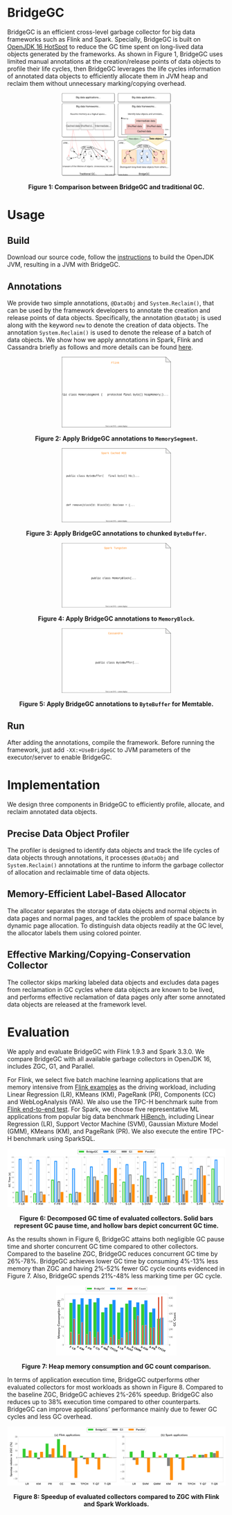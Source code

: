 # BridgeGC
BridgeGC is an efficient cross-level garbage collector for big data frameworks such as Flink and Spark. Specially, BridgeGC is built on [OpenJDK 16 HotSpot](https://github.com/openjdk/jdk16) to reduce the GC time spent on long-lived data objects generated by the frameworks. As shown in Figure 1, BridgeGC uses limited manual annotations at the creation/release points of data objects to profile their life cycles, then BridgeGC leverages the life cycles information of annotated data objects to efficiently allocate them in JVM heap and reclaim them without unnecessary marking/copying overhead.
<div align=center>
<img decoding="async" src="Figures/bridgegc-intro.svg" width="50%">

**Figure 1: Comparison between BridgeGC and traditional GC.**
</div>

# Usage

## Build

Download our source code, follow the [instructions](https://openjdk.org/groups/build/doc/building.html) to build the OpenJDK JVM, resulting in a JVM with BridgeGC. 

## Annotations
We provide two simple annotations, `@DataObj` and `System.Reclaim()`, that can be used by the framework developers to annotate the creation and release points of data objects. Specifically, the annotation `@DataObj` is used along with the keyword `new` to denote the creation of data objects. The annotation `System.Reclaim()` is used to denote the release of a batch of data objects. We show how we apply annotations in Spark, Flink and Cassandra briefly as follows and more details can be found [here](Apply/README.md).

<div align=center>
<img decoding="async" src="Figures/flink.svg" width="50%">

**Figure 2: Apply BridgeGC annotations to `MemorySegment`.**
</div>

<div align=center>
<img decoding="async" src="Figures/spark-rdd.svg" width="50%">

**Figure 3: Apply BridgeGC annotations to chunked `ByteBuffer`.**
</div>

<div align=center>
<img decoding="async" src="Figures/spark-tungsten.svg" width="50%">

**Figure 4: Apply BridgeGC annotations to `MemoryBlock`.**
</div>

<div align=center>
<img decoding="async" src="Figures/cassandra.svg" width="50%">

**Figure 5: Apply BridgeGC annotations to `ByteBuffer` for Memtable.**
</div>

## Run
After adding the annotations, compile the framework. Before running the framework, just add `-XX:+UseBridgeGC` to JVM parameters of the executor/server to enable BridgeGC.

# Implementation
We design three components in BridgeGC to efficiently profile, allocate, and reclaim annotated data objects.

## Precise Data Object Profiler
The profiler is designed to identify data objects and track the life cycles of data objects through annotations, it processes `@DataObj` and `System.Reclaim()` annotations at the runtime to inform the garbage collector of allocation and reclaimable time of data objects.

## Memory-Efficient Label-Based Allocator
The allocator separates the storage of data objects and normal objects in data pages and normal pages, and tackles the problem of space balance by dynamic page allocation. To distinguish data objects readily at the GC level, the allocator labels them using colored pointer.

## Effective Marking/Copying-Conservation Collector 
The collector skips marking labeled data objects and excludes data pages from reclamation in GC cycles where data objects are known to be lived, and performs effective reclamation of data pages only after some annotated data objects are released at the framework level.

# Evaluation
We apply and evaluate BridgeGC with Flink 1.9.3 and Spark 3.3.0. We compare BridgeGC with all available garbage collectors in OpenJDK 16, includes ZGC, G1, and Parallel. 
<!-- We also compare BridgeGC with a state-of-the-art research work [ROLP](https://rodrigo-bruno.github.io/papers/rbruno-eurosys19.pdf).-->

For Flink, we select five batch machine learning applications that are memory intensive from [Flink examples](https://github.com/apache/flink/tree/master/flink-exa) as the driving workload, including Linear Regression (LR), KMeans (KM), PageRank (PR), Components (CC) and WebLogAnalysis (WA). We also use the TPC-H benchmark suite from [Flink end-to-end test](https://github.com/apache/flink/tree/master/flink-end-to-end-tests/flink-tpch-test). For Spark, we choose five representative ML applications from popular big data benchmark [HiBench](https://github.com/Intel-bigdata/HiBench), including Linear Regression (LR), Support Vector Machine (SVM), Gaussian Mixture Model (GMM), KMeans (KM), and PageRank (PR). We also execute the entire TPC-H benchmark using SparkSQL.

<div align=center>
<img decoding="async" src="Figures/asplos_gc_whole.svg" width="100%">

**Figure 6: Decomposed GC time of evaluated collectors. Solid bars represent GC pause time, and hollow bars depict concurrent GC time.**
</div>

As the results shown in Figure 6, BridgeGC attains both negligible GC pause time and shorter concurrent GC time compared to other collectors. Compared to the baseline ZGC, BridgeGC reduces concurrent GC time by 26\%-78\%. BridgeGC achieves lower GC time by consuming 4\%-13\% less memory than ZGC and having 2\%-52\% fewer GC cycle counts evidenced in Figure 7. Also, BridgeGC spends 21\%-48\% less marking time per GC cycle. 

<div align=center>
<img decoding="async" src="Figures/asplos_gc_count.svg" width="55%">

**Figure 7: Heap memory consumption and GC count comparison.**
</div>

In terms of application execution time, BridgeGC outperforms other evaluated collectors for most workloads as shown in Figure 8. Compared to the baseline ZGC, BridgeGC achieves 2%-26% speedup. BridgeGC also reduces up to 38% execution time compared to other counterparts. BridgeGC can improve applications’ performance mainly due to fewer GC cycles and less GC overhead.   

<div align=center>
<img decoding="async" src="Figures/asplos_flink_overall.svg" width="100%">

**Figure 8: Speedup of evaluated collectors compared to ZGC with Flink and Spark Workloads.**
</div>